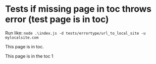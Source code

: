 # Tests if missing page in toc throws error (test page is in toc)

Run like: `node .\index.js -d tests/errortype/url_to_local_site -u mylocalsite.com`
 
This page is in toc.

This page is in the toc 1
